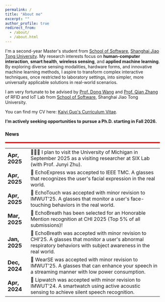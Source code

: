 ```yaml
---
permalink: /
title: "About me"
excerpt: ""
author_profile: true
redirect_from: 
  - /about/
  - /about.html
---
```


I'm a second-year Master's student from [School of Software](http://www.se.sjtu.edu.cn), [Shanghai Jiao Tong University](https://www.sjtu.edu.cn/). My research interests focus on **human-computer interaction**, **smart health**, **wireless sensing**, and **applied machine learning**. By exploring diverse sensing modalities, hardware forms, and innovative machine learning methods, I aspire to transform complex interactive techniques, once restricted to laboratory settings, into simpler, more universally applicable solutions in real-world scenarios.

I am very fortunate to be advised by [Prof. Dong Wang](http://www.se.sjtu.edu.cn/Data/View/286) and [Prof. Qian Zhang](http://www.se.sjtu.edu.cn/Data/View/575) of RFID and IoT Lab from [School of Software](http://www.se.sjtu.edu.cn/), Shanghai Jiao Tong University. 

You can find my CV here: [Kaiyi Guo's Curriculum Vitae](https://guokaiyi-zzu.github.io/KaiyiGuo7.github.io/assets/CV.pdf).

**I’m actively seeking opportunities to pursue a Ph.D. starting in Fall 2026.**


### News

<div style="height: 4px; background-color: red;"></div>


<table style="width: 100%; border-collapse: collapse; background-color: transparent; border: none; font-size: 16px;">
  <tr>
    <td style="border: none;"><strong style="font-size: 18px;">Apr, 2025</strong></td>
    <td style="border: none;">🧑🏻‍💻 I plan to visit the University of Michigan in September 2025 as a visiting researcher at SIX Lab (with Prof. Junyi Zhu).</td>
  </tr>
  <tr>
    <td style="border: none;"><strong style="font-size: 18px;">Apr, 2025</strong></td>
    <td style="border: none;">🎉 EchoExpress was accepted to IEEE TMC. A glasses that recognizes the user's facial expression in the real world.</td>
  </tr>
  <tr>
    <td style="border: none;"><strong style="font-size: 18px;">Apr, 2025</strong></td>
    <td style="border: none;">🎉 EchoTouch was accepted with minor revision to IMWUT’25. A glasses that monitor a user's face-touching behaviors in the real world.</td>
  </tr>
  <tr>
    <td style="border: none;"><strong style="font-size: 18px;">Mar, 2025</strong></td>
    <td style="border: none;">🏅️ EchoBreath has been selected for an Honorable Mention recognition at CHI 2025 (Top 5% of all submissions)!</td>
  </tr>
  <tr>
    <td style="border: none;"><strong style="font-size: 18px;">Jan, 2025</strong></td>
    <td style="border: none;">🎉 EchoBreath was accepted with minor revision to CHI’25. A glasses that monitor a user's abnormal respiratory behaviors with subject awareness in the real world.</td>
  </tr>
  <tr>
    <td style="border: none;"><strong style="font-size: 18px;">Dec, 2024</strong></td>
    <td style="border: none;">🎉 WearSE was accepted with minor revision to IMWUT’25. A glasses that can enhance your speech in a streaming manner with low power consumption.</td>
  </tr>
  <tr>
    <td style="border: none;"><strong style="font-size: 18px;">Apr, 2024</strong></td>
    <td style="border: none;">🎉 Lipwatch was accepted with minor revision to IMWUT’24. A smartwatch using active acoustic sensing to achieve silent speech recognition.</td>
  </tr>
</table>



          
